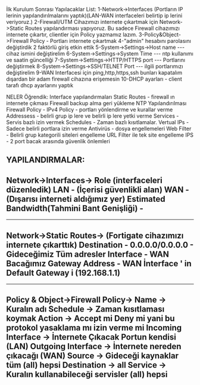 İlk Kurulum Sonrası Yapılacaklar List:
1-Network->Interfaces (Portların IP lerinin yapılandırılmalarını yaptık)(LAN-WAN interfaceleri belirtip ip lerini veriyoruz.)
2-Firewall/UTM Cihazımızı internete çıkartmak için Network->Static Routes yapılandırması yapıyoruz. Bu sadece Firewall cihazımızı internete çıkartır, clientler için Policy yazmamız lazım.
3-Policy&Object->Firewall Policy - Portları internete çıkartmak 
4-"admin" hesabını parolasını değiştirdik 2 faktörlü giriş etkin ettik
5-System->Settings->Host name --- cihaz ismini değiştirelim
6-System->Settings->System Time --- ntp kullanımı ve saatin güncelliği
7-System->Settings->HTTP/HTTPS port --- Portlarını değiştirmek
8-System->Settings->SSH/TELNET Port --- ilgili portlarımızı değiştirelim
9-WAN Interfacesi için ping,http,https,ssh bunları kapatalım dışardan bir adam firewall cihazına erişemesin
10-DHCP ayarları - client tarafı dhcp ayarlarını yaptık


NELER Öğrendik:
Interface yapılandırmaları
Static Routes - firewall ın internete çıkması
Firewall backup alma geri yükleme
NTP Yapılandırılması
Firewall Policy - IPv4 Policy - portları yönlendirme ve kurallar verme
Addressess - belirli grup ip lere ve belirli ip lere yetki verme
Services - Servis bazlı izin vermek
Schedules - Zaman bazlı kısıtlamalar.
Vertual IPs - Sadece belirli portlara izin verme
Antivirüs - dosya engellemeleri
Web Filter - Belirli grup kategorili siteleri engelleme URL Filter ile tek site engelleme
IPS - 2 port bacak arasında güvenlik önlemleri 



YAPILANDIRMALAR:
-----------------------------------
Network->Interfaces-> Role (interfaceleri düzenledik)
LAN - (İçerisi güvenlikli alan)
WAN - (Dışarısı interneti aldığımız yer)
Estimated Bandwidth(Tahmini Bant Genişliği) - 
-----------------------------------

-----------------------------------
Network->Static Routes-> (Fortigate cihazımızı internete çıkarttık)
Destination - 0.0.0.0/0.0.0.0 - Gideceğimiz Tüm adresler
Interface - WAN Bacağımız
Gateway Address - WAN İnterface ' in Default Gateway i (192.168.1.1)
-----------------------------------


-----------------------------------
Policy & Object->Firewall Policy-> 
Name  -> Kuralın adı
Schedule -> Zaman kısıtlaması koymak 
Action -> Accept mi Deny mi yani bu protokol yasaklama mı izin verme mi
Incoming Interface -> İnternete Çıkacak Portun kendisi (LAN)
Outgoing Interface -> İnternete nereden çıkacağı (WAN)
Source -> Gideceği kaynaklar tüm (all) hepsi
Destination -> all
Service -> Kuralın kullanabileceği servisler (all) hepsi
-----------------------------------
